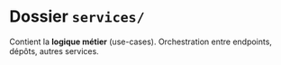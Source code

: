 # Dossier `services/`


Contient la **logique métier** (use-cases). Orchestration entre endpoints, dépôts, autres services.
